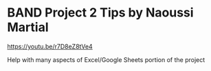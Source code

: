# BAND Project 2 Tips by Naoussi Martial

https://youtu.be/r7D8eZ8tVe4

Help with many aspects of Excel/Google Sheets portion of the project  
